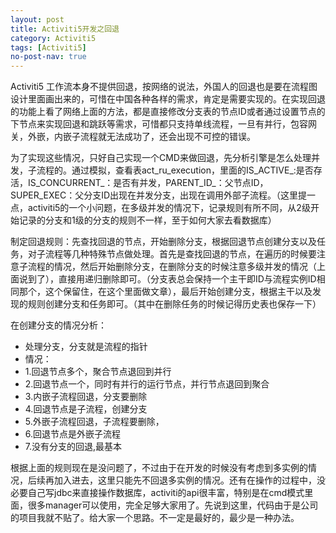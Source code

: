 ```yaml
---
layout: post
title: Activiti5开发之回退
category: Activiti5
tags: [Activiti5]
no-post-nav: true
---
```


Activiti5 工作流本身不提供回退，按网络的说法，外国人的回退也是要在流程图设计里面画出来的，可惜在中国各种各样的需求，肯定是需要实现的。在实现回退的功能上看了网络上面的方法，都是直接修改分支表的节点ID或者通过设置节点的下节点来实现回退和跳跃等需求，可惜都只支持单线流程，一旦有并行，包容网关，外嵌，内嵌子流程就无法成功了，还会出现不可控的错误。

为了实现这些情况，只好自己实现一个CMD来做回退，先分析引擎是怎么处理并发，子流程的。通过模拟，查看表act_ru_execution，里面的IS_ACTIVE_:是否存活，IS_CONCURRENT_：是否有并发，PARENT_ID_：父节点ID，SUPER_EXEC：父分支ID出现在并发分支，出现在调用外部子流程。（这里提一点，activiti5的一个小问题，在多级并发的情况下，记录规则有所不同，从2级开始记录的分支和1级的分支的规则不一样，至于如何大家去看数据库）
        
制定回退规则：先查找回退的节点，开始删除分支，根据回退节点创建分支以及任务，对子流程等几种特殊节点做处理。首先是查找回退的节点，在遍历的时候要注意子流程的情况，然后开始删除分支，在删除分支的时候注意多级并发的情况（上面说到了），直接用递归删除即可。（分支表总会保持一个主干即ID与流程实例ID相同那个，这个保留住，在这个里面做文章），最后开始创建分支，根据主干以及发现的规则创建分支和任务即可。（其中在删除任务的时候记得历史表也保存一下）
        
在创建分支的情况分析：

* 处理分支，分支就是流程的指针
* 情况：
* 1.回退节点多个，聚合节点退回到并行
* 2.回退节点一个，同时有并行的运行节点，并行节点退回到聚合
* 3.内嵌子流程回退，分支要删除
* 4.回退节点是子流程，创建分支
* 5.外嵌子流程回退，子流程要删除，
* 6.回退节点是外嵌子流程
* 7.没有分支的回退,最基本

根据上面的规则现在是没问题了，不过由于在开发的时候没有考虑到多实例的情况，后续再加入进去，这里只能先不回退多实例的情况。还有在操作的过程中，没必要自己写jdbc来直接操作数据库，activiti的api很丰富，特别是在cmd模式里面，很多manager可以使用，完全足够大家用了。先说到这里，代码由于是公司的项目我就不贴了。给大家一个思路。不一定是最好的，最少是一种办法。
